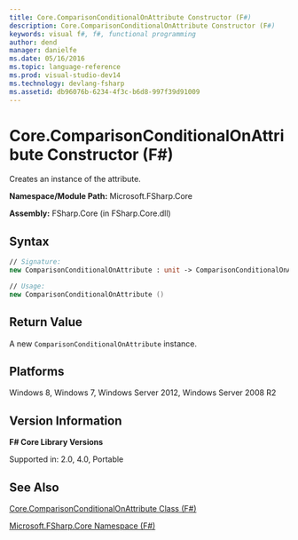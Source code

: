 ```yaml
---
title: Core.ComparisonConditionalOnAttribute Constructor (F#)
description: Core.ComparisonConditionalOnAttribute Constructor (F#)
keywords: visual f#, f#, functional programming
author: dend
manager: danielfe
ms.date: 05/16/2016
ms.topic: language-reference
ms.prod: visual-studio-dev14
ms.technology: devlang-fsharp
ms.assetid: db96076b-6234-4f3c-b6d8-997f39d91009 
---
```


# Core.ComparisonConditionalOnAttribute Constructor (F#)

Creates an instance of the attribute.

**Namespace/Module Path:** Microsoft.FSharp.Core

**Assembly:** FSharp.Core (in FSharp.Core.dll)


## Syntax

```fsharp
// Signature:
new ComparisonConditionalOnAttribute : unit -> ComparisonConditionalOnAttribute

// Usage:
new ComparisonConditionalOnAttribute ()
```

## Return Value

A new `ComparisonConditionalOnAttribute` instance.

## Platforms
Windows 8, Windows 7, Windows Server 2012, Windows Server 2008 R2


## Version Information
**F# Core Library Versions**

Supported in: 2.0, 4.0, Portable

## See Also
[Core.ComparisonConditionalOnAttribute Class &#40;F&#35;&#41;](Core.ComparisonConditionalOnAttribute-Class-%5BFSharp%5D.md)

[Microsoft.FSharp.Core Namespace &#40;F&#35;&#41;](Microsoft.FSharp.Core-Namespace-%5BFSharp%5D.md)